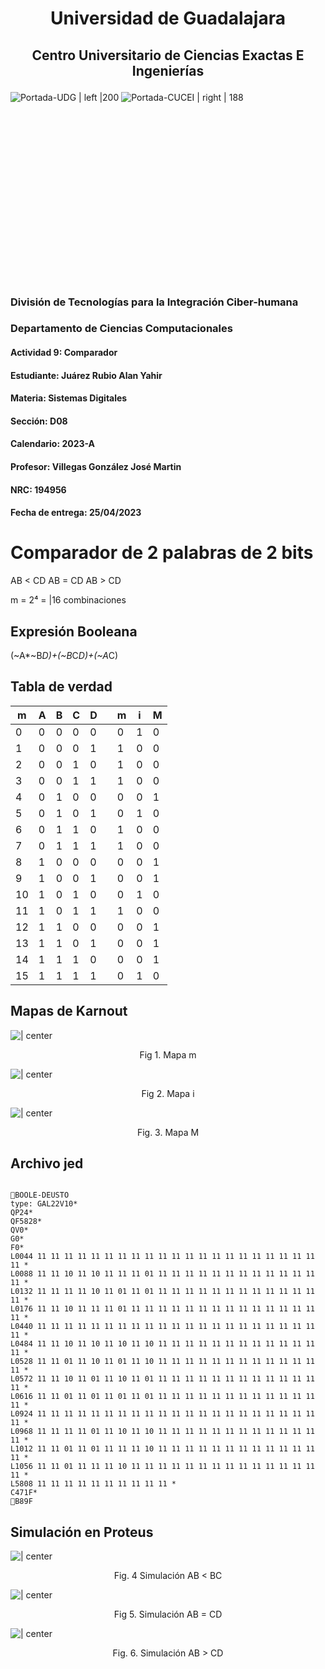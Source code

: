 # <p align="center">Universidad de Guadalajara

## <p align="center">Centro Universitario de Ciencias Exactas E Ingenierías<br>

![Portada-UDG | left |200](../../../../Attachment/Images/Portada-UDG.jpeg) ![Portada-CUCEI | right | 188](../../../../Attachment/Images/Portada-CUCEI.jpeg)

<br> <br> <br> <br> <br><br> <br><br><br><br><br><br><br><br><br><br>

### División de Tecnologías para la Integración Ciber-humana

### Departamento de Ciencias Computacionales

#### Actividad 9: Comparador

#### Estudiante: Juárez Rubio Alan Yahir

#### Materia: Sistemas Digitales

#### Sección: D08

#### Calendario: 2023-A

#### Profesor: Villegas González José Martin

#### NRC: 194956

#### Fecha de entrega: 25/04/2023

<div style="page-break-after: always;"></div>

# Comparador de 2 palabras de 2 bits

AB < CD 
AB = CD
AB > CD

m = 2⁴ = |16 combinaciones

## Expresión Booleana

(~A*~B*D)+(~B*C*D)+(~A*C)

## Tabla de verdad

| m   | A   | B   | C   | D   |     | m   | i   | M   |
| --- | --- | --- | --- | --- | --- | --- | --- | --- |
| 0   | 0   | 0   | 0   | 0   |     | 0   | 1   | 0   |
| 1   | 0   | 0   | 0   | 1   |     | 1   | 0   | 0   |
| 2   | 0   | 0   | 1   | 0   |     | 1   | 0   | 0   |
| 3   | 0   | 0   | 1   | 1   |     | 1   | 0   | 0   |
| 4   | 0   | 1   | 0   | 0   |     | 0   | 0   | 1   |
| 5   | 0   | 1   | 0   | 1   |     | 0   | 1   | 0   |
| 6   | 0   | 1   | 1   | 0   |     | 1   | 0   | 0   |
| 7   | 0   | 1   | 1   | 1   |     | 1   | 0   | 0   |
| 8   | 1   | 0   | 0   | 0   |     | 0   | 0   | 1   |
| 9   | 1   | 0   | 0   | 1   |     | 0   | 0   | 1   |
| 10  | 1   | 0   | 1   | 0   |     | 0   | 1   | 0   |
| 11  | 1   | 0   | 1   | 1   |     | 1   | 0   | 0   |
| 12  | 1   | 1   | 0   | 0   |     | 0   | 0   | 1   |
| 13  | 1   | 1   | 0   | 1   |     | 0   | 0   | 1   |
| 14  | 1   | 1   | 1   | 0   |     | 0   | 0   | 1   |
| 15  | 1   | 1   | 1   | 1   |     | 0   | 1   | 0   |


## Mapas de Karnout


![ | center](Attachments/9.-Comparador-km.png)

<center>Fig 1. Mapa m</center>

![ | center](Attachments/9.-Comparador-ki.png)

<center>Fig 2. Mapa i</center>

![ | center](Attachments/Pasted%20image%2020230419085147.png)

<center>Fig. 3. Mapa M</center>


## Archivo jed

``` JED

BOOLE-DEUSTO 
type: GAL22V10*
QP24*
QF5828*
QV0*
G0*
F0*
L0044 11 11 11 11 11 11 11 11 11 11 11 11 11 11 11 11 11 11 11 11 11 11 *
L0088 11 11 10 11 10 11 11 11 01 11 11 11 11 11 11 11 11 11 11 11 11 11 *
L0132 11 11 11 11 10 11 01 11 01 11 11 11 11 11 11 11 11 11 11 11 11 11 *
L0176 11 11 10 11 11 11 01 11 11 11 11 11 11 11 11 11 11 11 11 11 11 11 *
L0440 11 11 11 11 11 11 11 11 11 11 11 11 11 11 11 11 11 11 11 11 11 11 *
L0484 11 11 10 11 10 11 10 11 10 11 11 11 11 11 11 11 11 11 11 11 11 11 *
L0528 11 11 01 11 10 11 01 11 10 11 11 11 11 11 11 11 11 11 11 11 11 11 *
L0572 11 11 10 11 01 11 10 11 01 11 11 11 11 11 11 11 11 11 11 11 11 11 *
L0616 11 11 01 11 01 11 01 11 01 11 11 11 11 11 11 11 11 11 11 11 11 11 *
L0924 11 11 11 11 11 11 11 11 11 11 11 11 11 11 11 11 11 11 11 11 11 11 *
L0968 11 11 11 11 01 11 10 11 10 11 11 11 11 11 11 11 11 11 11 11 11 11 *
L1012 11 11 01 11 01 11 11 11 10 11 11 11 11 11 11 11 11 11 11 11 11 11 *
L1056 11 11 01 11 11 11 10 11 11 11 11 11 11 11 11 11 11 11 11 11 11 11 *
L5808 11 11 11 11 11 11 11 11 11 11 *
C471F*
B89F
```

## Simulación en Proteus

![ | center](9.%20Comparador%20de%202%20palabras/Attachments/9.-Comparador-1.png)

<center>Fig. 4 Simulación AB < BC</center>

![ | center](9.%20Comparador%20de%202%20palabras/Attachments/9.-Comparador-2.png)

<center>Fig 5. Simulación AB = CD</center>

![ | center](9.%20Comparador%20de%202%20palabras/Attachments/9.-Comparador-3.png)

<center>Fig. 6. Simulación AB > CD</center>

